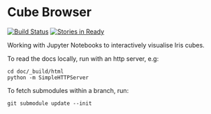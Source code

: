 Cube Browser
============

[![Build Status](https://secure.travis-ci.org/SciTools/cube_browser.png)](http://travis-ci.org/SciTools/cube_browser) [![Stories in Ready](https://badge.waffle.io/SciTools/cube_browser.png?label=ready&title=Ready)](https://waffle.io/SciTools/cube_browser)

Working with Jupyter Notebooks to interactively visualise Iris cubes.

To read the docs locally, run with an http server, e.g:

    cd doc/_build/html
    python -m SimpleHTTPServer
    
To fetch submodules within a branch, run:

    git submodule update --init
